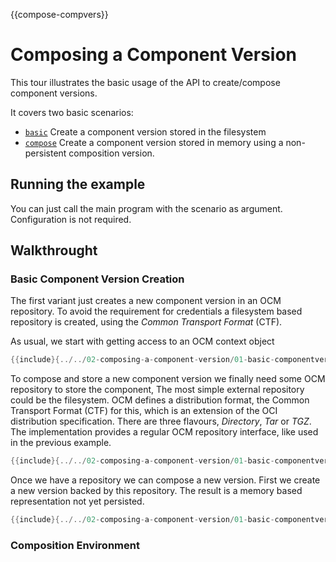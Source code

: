 {{compose-compvers}}
# Composing a Component Version

This tour illustrates the basic usage of the API to
create/compose component versions.

It covers two basic scenarios:
- [`basic`](01-basic-componentversion-creation.go) Create a component version stored in the filesystem
- [`compose`](02-composition-version.go) Create a component version stored in memory using a non-persistent composition version.

## Running the example

You can just call the main program with the scenario as argument. Configuration is not required.

## Walkthrought



### Basic Component Version Creation
The first variant just creates a new component version
in an OCM repository. To avoid the requirement for 
credentials a filesystem based repository is created, using
the *Common Transport Format* (CTF).

As usual, we start with getting access to an OCM context
object

```go
{{include}{../../02-composing-a-component-version/01-basic-componentversion-creation.go}{default context}}
```

To compose and store a new component version
we finally need some OCM repository to
store the component, The most simple
external repository could be the filesystem.
OCM defines a distribution format, the
Common Transport Format (CTF) for this,
which is an extension of the OCI distribution
specification.
There are three flavours, *Directory*, *Tar* or *TGZ*.
The implementation provides a regular OCM repository
interface, like used in the previous example.

```go
{{include}{../../02-composing-a-component-version/01-basic-componentversion-creation.go}{create ctf}}
```

Once we have a repository we can compose a new version.
First we create a new version backed by this repository.
The result is a memory based representation not yet persisted.

```go
{{include}{../../02-composing-a-component-version/01-basic-componentversion-creation.go}{new version}}
```


### Composition Environment